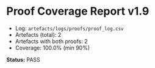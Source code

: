 # Proof Coverage Report v1.9

- Log: `artefacts/logs/proofs/proof_log.csv`
- Artefacts (total): 2
- Artefacts with both proofs: 2
- Coverage: 100.0% (min 90%)

**Status:** PASS
